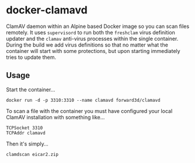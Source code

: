 # docker-clamavd

ClamAV daemon within an Alpine based Docker image so you can scan files remotely. It uses `supervisord` to run both the `freshclam` virus definition updater and the `clamav` anti-virus processes within the single container. During the build we add virus definitions so that no matter what the container will start with some protections, but upon starting immediately tries to update them.

## Usage

Start the container...

    docker run -d -p 3310:3310 --name clamavd forward3d/clamavd

To scan a file with the container you must have configured your local ClamAV installation with something like...

    TCPSocket 3310
    TCPAddr clamavd

Then it's simply...

    clamdscan eicar2.zip
